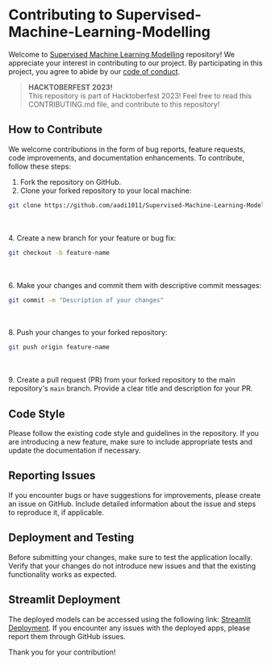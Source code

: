 # Contributing to Supervised-Machine-Learning-Modelling

Welcome to [Supervised Machine Learning Modelling](https://github.com/aadi1011/Supervised-Machine-Learning-Modelling) repository! We appreciate your interest in contributing to our project. 
By participating in this project, you agree to abide by our [code of conduct](link_to_code_of_conduct.md).

> **HACKTOBERFEST 2023!**<br>
> This repository is part of Hacktoberfest 2023! Feel free to read this CONTRIBUTING.md file, and contribute to this repository!


## How to Contribute

We welcome contributions in the form of bug reports, feature requests, code improvements, and documentation enhancements. To contribute, follow these steps:

1. Fork the repository on GitHub.
2. Clone your forked repository to your local machine:<br>
```bash
git clone https://github.com/aadi1011/Supervised-Machine-Learning-Modelling.git
```
<br><br>
4. Create a new branch for your feature or bug fix:<br>
```bash
git checkout -b feature-name
```
<br><br>
6. Make your changes and commit them with descriptive commit messages:<br>
```bash
git commit -m "Description of your changes"
```
<br><br>
8. Push your changes to your forked repository:<br>
```bash
git push origin feature-name
```
<br><br>
9. Create a pull request (PR) from your forked repository to the main repository's `main` branch. Provide a clear title and description for your PR.

## Code Style

Please follow the existing code style and guidelines in the repository. If you are introducing a new feature, make sure to include appropriate tests and update the documentation if necessary.

## Reporting Issues

If you encounter bugs or have suggestions for improvements, please create an issue on GitHub. Include detailed information about the issue and steps to reproduce it, if applicable.

## Deployment and Testing

Before submitting your changes, make sure to test the application locally. Verify that your changes do not introduce new issues and that the existing functionality works as expected.

## Streamlit Deployment

The deployed models can be accessed using the following link: [Streamlit Deployment](https://supervised-ml-aadi1011.streamlit.app/). If you encounter any issues with the deployed apps, please report them through GitHub issues.

Thank you for your contribution!


